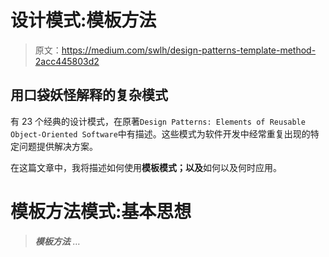 # 设计模式:模板方法

> 原文：<https://medium.com/swlh/design-patterns-template-method-2acc445803d2>

## 用口袋妖怪解释的复杂模式

有 23 个经典的设计模式，在原著`Design Patterns: Elements of Reusable Object-Oriented Software`中有描述。这些模式为软件开发中经常重复出现的特定问题提供解决方案。

在这篇文章中，我将描述如何使用**模板模式；以及**如何以及何时应用。

# 模板方法模式:基本思想

> ****模板方法*** …*